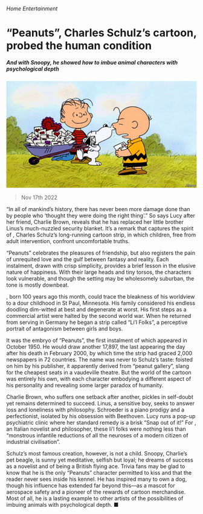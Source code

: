 ###### Home Entertainment

# “Peanuts”, Charles Schulz’s cartoon, probed the human condition 

##### And with Snoopy, he showed how to imbue animal characters with psychological depth 

![image](images/20221119_CUP002.jpg) 

> Nov 17th 2022 

“In all of mankind’s history, there has never been more damage done than by people who ‘thought they were doing the right thing’.” So says Lucy after her friend, Charlie Brown, reveals that he has replaced her little brother Linus’s much-nuzzled security blanket. It’s a remark that captures the spirit of , Charles Schulz’s long-running cartoon strip, in which children, free from adult intervention, confront uncomfortable truths.

“Peanuts” celebrates the pleasures of friendship, but also registers the pain of unrequited love and the gulf between fantasy and reality. Each instalment, drawn with crisp simplicity, provides a brief lesson in the elusive nature of happiness. With their large heads and tiny torsos, the characters look vulnerable, and though the setting may be wholesomely suburban, the tone is mostly downbeat. 

, born 100 years ago this month, could trace the bleakness of his worldview to a dour childhood in St Paul, Minnesota. His family considered his endless doodling dim-witted at best and degenerate at worst. His first steps as a commercial artist were halted by the second world war. When he returned from serving in Germany he began a strip called “Li’l Folks”, a perceptive portrait of antagonism between girls and boys. 

It was the embryo of “Peanuts”, the first instalment of which appeared in October 1950. He would draw another 17,897, the last appearing the day after his death in February 2000, by which time the strip had graced 2,000 newspapers in 72 countries. The name was never to Schulz’s taste: foisted on him by his publisher, it apparently derived from “peanut gallery”, slang for the cheapest seats in a vaudeville theatre. But the world of the cartoon was entirely his own, with each character embodying a different aspect of his personality and revealing some larger paradox of humanity.

Charlie Brown, who suffers one setback after another, pickles in self-doubt yet remains determined to succeed. Linus, a sensitive boy, seeks to answer loss and loneliness with philosophy. Schroeder is a piano prodigy and a perfectionist, isolated by his obsession with Beethoven. Lucy runs a pop-up psychiatric clinic where her standard remedy is a brisk “Snap out of it!” For , an Italian novelist and philosopher, these li’l folks were nothing less than “monstrous infantile reductions of all the neuroses of a modern citizen of industrial civilisation”.

Schulz’s most famous creation, however, is not a child. Snoopy, Charlie’s pet beagle, is sunny yet meditative, selfish but loyal; he dreams of success as a novelist and of being a British flying ace. Trivia fans may be glad to know that he is the only “Peanuts” character permitted to kiss and that the reader never sees inside his kennel. He has inspired many to own a dog, though his influence has extended far beyond this—as a mascot for aerospace safety and a pioneer of the rewards of cartoon merchandise. Most of all, he is a lasting example to other artists of the possibilities of imbuing animals with psychological depth. ■

